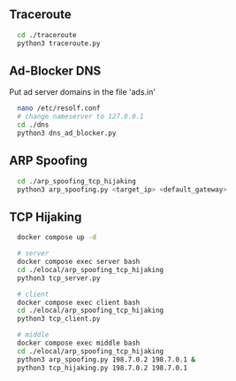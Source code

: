 ## Traceroute

```bash
  cd ./traceroute
  python3 traceroute.py
```

## Ad-Blocker DNS
Put ad server domains in the file 'ads.in'
```bash
  nano /etc/resolf.conf
  # change nameserver to 127.0.0.1
  cd ./dns
  python3 dns_ad_blocker.py
```

## ARP Spoofing
```bash
  cd ./arp_spoofing_tcp_hijaking
  python3 arp_spoofing.py <target_ip> <default_gateway>
```

## TCP Hijaking
```bash
  docker compose up -d
```
```bash
  # server
  docker compose exec server bash
  cd ./elocal/arp_spoofing_tcp_hijaking
  python3 tcp_server.py  
```
```bash
  # client
  docker compose exec client bash
  cd ./elocal/arp_spoofing_tcp_hijaking
  python3 tcp_client.py  
```
```bash
  # middle
  docker compose exec middle bash
  cd ./elocal/arp_spoofing_tcp_hijaking
  python3 arp_spoofing.py 198.7.0.2 198.7.0.1 &
  python3 tcp_hijaking.py 198.7.0.2 198.7.0.1
```
